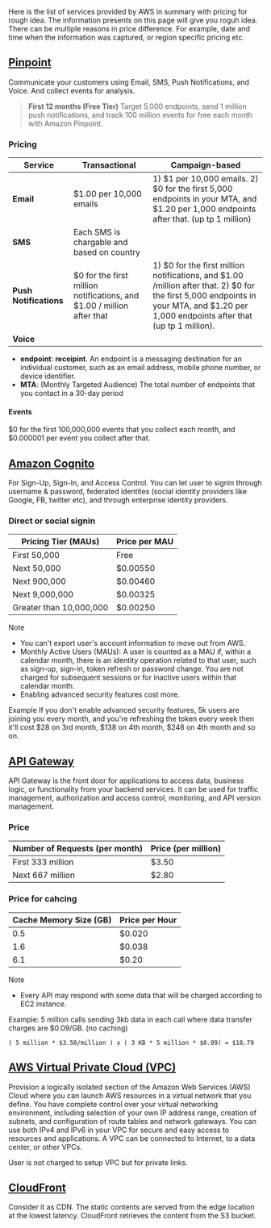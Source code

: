 Here is the list of services provided by AWS in summary with pricing for rough idea. The information presents on this page will give you roguh idea. There can be multiple reasons in price difference. For example, date and time when the information was captured, or region specific pricing etc.

## [Pinpoint](https://aws.amazon.com/pinpoint)
Communicate your customers using Email, SMS, Push Notifications, and Voice. And collect events for analysis.

> **First 12 months (Free Tier)** Target 5,000 endpoints, send 1 million push notifications, and track 100 million events for free each month with Amazon Pinpoint.

### Pricing

| Service | Transactional | Campaign-based |
| --------- | --------- | --------- |
| **Email** | $1.00 per 10,000 emails |  1) $1 per 10,000 emails. 2) $0 for the first 5,000 endpoints in your MTA, and $1.20 per 1,000 endpoints after that. (up tp 1 million) |
| **SMS** | Each SMS is chargable and based on country |  |
| **Push Notifications** | $0 for the first million notifications, and $1.00 / million after that | 1) $0 for the first million notifications, and $1.00 /million after that. 2) $0 for the first 5,000 endpoints in your MTA, and $1.20 per 1,000 endpoints after that (up tp 1 million). |
| **Voice** | | |

* **endpoint**: **receipint**. An endpoint is a messaging destination for an individual customer, such as an email address, mobile phone number, or device identifier.
* **MTA**: (Monthly Targeted Audience) The total number of endpoints that you contact in a 30-day period

#### Events
$0 for the first 100,000,000 events that you collect each month, and $0.000001 per event you collect after that.



## [Amazon Cognito](https://aws.amazon.com/cognito/)
For Sign-Up, Sign-In, and Access Control. You can let user to signin through username & password, federated identites (social identity providers like Google, FB, twitter etc), and through enterprise identity providers.

### Direct or social signin

|Pricing Tier (MAUs)|Price per MAU|
|-----------------|-----------------|
|First 50,000 |	Free|
|Next 50,000 |	$0.00550|
|Next 900,000 |	$0.00460|
|Next 9,000,000 |	$0.00325|
|Greater than 10,000,000 |	$0.00250|

Note
* You can't export user's account information to move out from AWS.
* Monthly Active Users (MAUs): A user is counted as a MAU if, within a calendar month, there is an identity operation related to that user, such as sign-up, sign-in, token refresh or password change. You are not charged for subsequent sessions or for inactive users within that calendar month.
* Enabling advanced security features cost more.

Example
If you don't enable advanced security features, 5k users are joining you every month, and you're refreshing the token every week then it'll cost $28 on 3rd month, $138 on 4th month, $248 on 4th month and so on. 

## [API Gateway](https://aws.amazon.com/api-gateway)
API Gateway is the front door for applications to access data, business logic, or functionality from your backend services. It can be used for traffic management, authorization and access control, monitoring, and API version management.

### Price

| Number of Requests (per month) | 	Price (per million) |
|-----------|---------------|
| First 333 million |	$3.50 |
| Next 667 million |	$2.80 |

### Price for cahcing

| Cache Memory Size (GB) |	Price per Hour |
| --------------- | ----------- |
| 0.5 | 	$0.020 |
| 1.6 | 	$0.038 |
| 6.1 | 	$0.20 |


Note
* Every API may respond with some data that will be charged according to EC2 instance.

Example:
5 million calls sending 3kb data in each call where data transfer charges are $0.09/GB. (no caching)
```
( 5 million * $3.50/million ) x ( 3 KB * 5 million * $0.09) = $18.79
```

## [AWS Virtual Private Cloud (VPC)](https://aws.amazon.com/vpc/)
 Provision a logically isolated section of the Amazon Web Services (AWS) Cloud where you can launch AWS resources in a virtual network that you define. You have complete control over your virtual networking environment, including selection of your own IP address range, creation of subnets, and configuration of route tables and network gateways. You can use both IPv4 and IPv6 in your VPC for secure and easy access to resources and applications. A VPC can be connected to Internet, to a data center, or other VPCs.
 
User is not charged to setup VPC but for private links.

## [CloudFront]()
Consider it as CDN. The static contents are served from the edge location at the lowest latency. CloudFront retrieves the content from the S3 bucket. 
